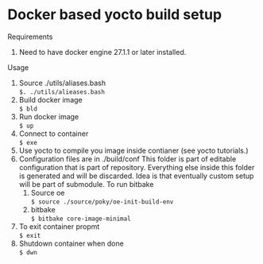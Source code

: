# Docker based yocto build setup

Requirements
1. Need to have docker engine 27.1.1 or later installed.

Usage
1. Source ./utils/aliases.bash<br>
```$. ./utils/alieases.bash```
1. Build docker image<br>
```$ bld```
1. Run docker image<br>
```$ up```
1. Connect to container<br>
```$ exe```
1. Use yocto to compile you image inside contianer (see yocto tutorials.)
1. Configuration files are in ./build/conf  This folder is part of editable configuration that is part of repository. Everything else inside this folder is generated and will be discarded. Idea is that eventually custom setup will be part of submodule.
    To run bitbake
    1. Source oe<br>
    ```$ source ./source/poky/oe-init-build-env ```
    1. bitbake<br>
    ```$ bitbake core-image-minimal```
1. To exit container propmt<br>
```$ exit```
1. Shutdown container when done<br>
```$ dwn```